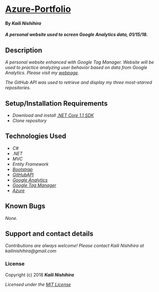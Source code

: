 # [Azure-Portfolio](https://kailiportfolio.azurewebsites.net/?utm_source=github&utm_medium=link&utm_campaign=practice)

#### By _Kaili Nishihira_

#### _A personal website used to screen Google Analytics data, 01/15/18._

## Description
_A personal website enhanced with Google Tag Manager. Website will be used to practice analyzing user behavior based on data from Google Analytics. Please visit my [webpage](https://kailiportfolio.azurewebsites.net/?utm_source=github&utm_medium=link&utm_campaign=practice)._

_The GitHub API was used to retrieve and display my three most-starred repositories._

## Setup/Installation Requirements
* _Download and install [.NET Core 1.1 SDK](https://www.microsoft.com/net/download/core)_
* _Clone repository_

## Technologies Used
* _C#_
* _.NET_
* _MVC_
* _Entity Framework_
* _[Bootstrap](http://getbootstrap.com/getting-started/)_
* _[GitHubAPI](https://developer.github.com/v3/)_
* _[Google Analytics](https://analytics.google.com/)_
* _[Google Tag Manager](https://www.google.com/analytics/tag-manager/)_
* _[Azure](https://azure.microsoft.com/en-us)_

## Known Bugs
_None._

## Support and contact details
_Contributions are always welcome! Please contact Kaili Nishihira at kailinishihira@gmail.com_

### License

Copyright (c) 2018 **_Kaili Nishihira_**

*Licensed under the [MIT License](https://opensource.org/licenses/MIT)*


﻿
